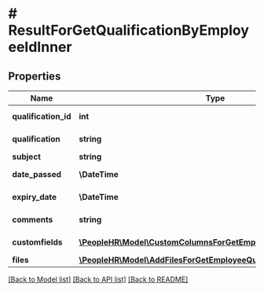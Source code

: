 # # ResultForGetQualificationByEmployeeIdInner

## Properties

Name | Type | Description | Notes
------------ | ------------- | ------------- | -------------
**qualification_id** | **int** | QualificationId value | [optional]
**qualification** | **string** | Qualification value | [optional]
**subject** | **string** | Subject value | [optional]
**date_passed** | **\DateTime** | DatePassed value | [optional]
**expiry_date** | **\DateTime** | ExpiryDate value | [optional]
**comments** | **string** | Comments value | [optional]
**customfields** | [**\PeopleHR\Model\CustomColumnsForGetEmployeeQualificationInner[]**](CustomColumnsForGetEmployeeQualificationInner.md) | Customfields array | [optional]
**files** | [**\PeopleHR\Model\AddFilesForGetEmployeeQualificationInner[]**](AddFilesForGetEmployeeQualificationInner.md) | Files array | [optional]

[[Back to Model list]](../../README.md#models) [[Back to API list]](../../README.md#endpoints) [[Back to README]](../../README.md)
